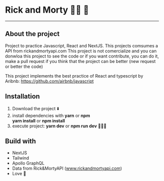 # Rick and Morty 🧑‍🔬 🚀

<hr />

## About the project

Project to practice Javascript, React and NextJS. This projects comsumes a API from rickandmortyapi.com This project is not comercialize and you can donwloa this project to see the code or if you want contribute, you can do it, make a pull request if you think that the project can be better (new request or better the code)

This project implements the best practice of React and typescript by Aribnb: https://github.com/airbnb/javascript

## Installation

1. Download the project ⬇️
2. install dependencies with **yarn** or **npm**  
   **yarn install** or **npm install**
3. execute project: **yarn dev** or **npm run dev** 🏃🏼‍♂️

## Build with

- NextJS
- Tailwind
- Apollo GraphQL
- Data from Rick&MortyAPI (www.rickandmortyapi.com)
- Love 💙

##

